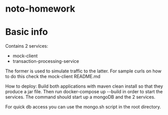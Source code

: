 # noto-homework

# Basic info 
Contains 2 services:
- mock-client
- transaction-processing-service

The former is used to simulate traffic to the latter. 
For sample curls on how to do this check the mock-client README.md

How to deploy: 
Build both applications with maven clean install so that they produce a jar file. 
Then run docker-compose up --build in order to start the services.
The command should start up a mongoDB and the 2 services.

For quick db access you can use the mongo.sh script in the root directory.